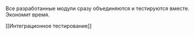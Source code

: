 Все разработанные модули сразу объединяются и тестируются вместе. Экономит время.

[[Интеграционное тестирование]]